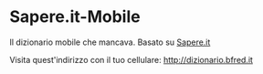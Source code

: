 Sapere.it-Mobile
================

Il dizionario mobile che mancava. Basato su [Sapere.it](http://www.sapere.it/sapere/dizionari.html)

Visita quest'indirizzo con il tuo cellulare: http://dizionario.bfred.it